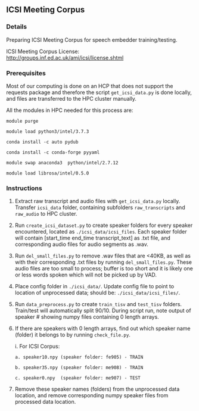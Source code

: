 ## ICSI Meeting Corpus

### Details
Preparing ICSI Meeting Corpus for speech embedder training/testing.

ICSI Meeting Corpus License: http://groups.inf.ed.ac.uk/ami/icsi/license.shtml

### Prerequisites 

Most of our computing is done on an HCP that does not support the requests package and therefore the script `get_icsi_data.py` is done locally, and files are transferred to the HPC cluster manually.

All the modules in HPC needed for this process are:

`module purge`

`module load python3/intel/3.7.3` 

`conda install -c auto pydub`

`conda install -c conda-forge pyyaml`

`module swap anaconda3  python/intel/2.7.12`

`module load librosa/intel/0.5.0`

### Instructions

1.  Extract raw transcript and audio files with `get_icsi_data.py` locally. Transfer `icsi_data` folder, containing subfolders `raw_transcripts` and `raw_audio`    to HPC cluster.

2.  Run `create_icsi_dataset.py` to create speaker folders for every speaker encountered, located as `./icsi_data/icsi_files`. Each speaker folder will contain [start_time end_time transcript_text] as .txt file, and corresponding audio files for audio segments as .wav.

3.  Run `del_small_files.py` to remove .wav files that are <40KB, as well as with their corresponding .txt files by running `del_small_files.py`. These audio files are too small to process; buffer is too short and it is likely one or less words spoken which will not be picked up by VAD.

4.  Place config folder in `./icsi_data/`. Update config file to point to location of unprocessed data; should be: `./icsi_data/icsi_files/`.

5.  Run `data_preprocess.py` to create `train_tisv` and `test_tisv` folders. Train/test will automatically split 90/10. During script run, note output of speaker # showing numpy files containing 0 length arrays. 

6.  If there are speakers with 0 length arrays, find out which speaker name (folder) it belongs to by running `check_file.py`.

    i.  For ICSI Corpus:
    
        a. speaker10.npy (speaker folder: fe905) - TRAIN
        
        b. speaker35.npy (speaker folder: me908) - TRAIN
        
        c. speaker0.npy  (speaker folder: me907) - TEST
        
7.  Remove these speaker names (folders) from the unprocessed data location, and remove corresponding numpy speaker files from processed data location.
